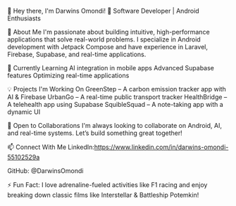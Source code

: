👋 Hey there, I'm Darwins Omondi!
🚀 Software Developer | Android Enthusiasts 

👀 About Me
I'm passionate about building intuitive, high-performance applications that solve real-world problems. I specialize in Android development with Jetpack Compose and have experience in Laravel, Firebase, Supabase, and real-time applications.

🌱 Currently Learning
AI integration in mobile apps
Advanced Supabase features
Optimizing real-time applications


💡 Projects I'm Working On
GreenStep – A carbon emission tracker app with AI & Firebase
UrbanGo – A real-time public transport tracker
HealthBridge – A telehealth app using Supabase
SquibleSquad – A note-taking app with a dynamic UI



💞️ Open to Collaborations
I'm always looking to collaborate on Android, AI, and real-time systems. Let’s build something great together!

📫 Connect With Me
LinkedIn:https://www.linkedin.com/in/darwins-omondi-55102529a

GitHub: @DarwinsOmondi

⚡ Fun Fact: I love adrenaline-fueled activities like F1 racing and enjoy breaking down classic films like Interstellar & Battleship Potemkin!
